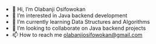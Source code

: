 - 👋 Hi, I’m Olabanji Osifowokan
- 👀 I’m interested in Java backend development
- 🌱 I’m currently learning Data Structures and Algorithms
- 💞️ I’m looking to collaborate on Java backend projects
- 📫 How to reach me olabanjiosifowokan@gmail.com

<!---
olabanji12/olabanji12 is a ✨ special ✨ repository because its `README.md` (this file) appears on your GitHub profile.
You can click the Preview link to take a look at your changes.
--->
